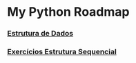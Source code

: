 # My Python Roadmap

### [Estrutura de Dados](https://www.youtube.com/playlist?list=PL5TJqBvpXQv5Bb71AE5Cd_kB5rNsfU4Cp)
### [Exercícios Estrutura Sequencial](https://wiki.python.org.br/EstruturaSequencial)
